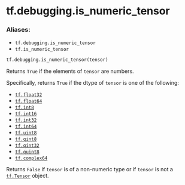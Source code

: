 <div itemscope itemtype="http://developers.google.com/ReferenceObject">
<meta itemprop="name" content="tf.debugging.is_numeric_tensor" />
<meta itemprop="path" content="Stable" />
</div>

# tf.debugging.is_numeric_tensor

### Aliases:

* `tf.debugging.is_numeric_tensor`
* `tf.is_numeric_tensor`

``` python
tf.debugging.is_numeric_tensor(tensor)
```

Returns `True` if the elements of `tensor` are numbers.

Specifically, returns `True` if the dtype of `tensor` is one of the following:

* <a href="../../tf/dtypes.md#float32"><code>tf.float32</code></a>
* <a href="../../tf/dtypes.md#double"><code>tf.float64</code></a>
* <a href="../../tf/dtypes.md#int8"><code>tf.int8</code></a>
* <a href="../../tf/dtypes.md#int16"><code>tf.int16</code></a>
* <a href="../../tf/dtypes.md#int32"><code>tf.int32</code></a>
* <a href="../../tf/dtypes.md#int64"><code>tf.int64</code></a>
* <a href="../../tf/dtypes.md#uint8"><code>tf.uint8</code></a>
* <a href="../../tf/dtypes.md#qint8"><code>tf.qint8</code></a>
* <a href="../../tf/dtypes.md#qint32"><code>tf.qint32</code></a>
* <a href="../../tf/dtypes.md#quint8"><code>tf.quint8</code></a>
* <a href="../../tf/dtypes.md#complex64"><code>tf.complex64</code></a>

Returns `False` if `tensor` is of a non-numeric type or if `tensor` is not
a <a href="../../tf/Tensor.md"><code>tf.Tensor</code></a> object.
